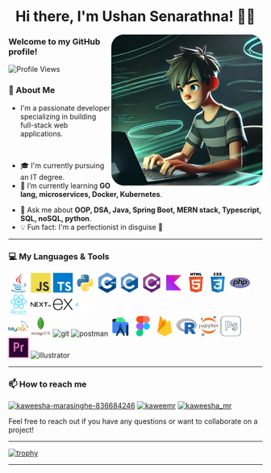 ###
<h1 align="center"> Hi there, I'm Ushan Senarathna! 👋👋</h1>  

<img align="right" alt ="coding" width = "300" height="300" src="https://github.com/ushan-rx/ushan-rx/blob/main/boy_coding_rounded.png">

### Welcome to my GitHub profile!  
![Profile Views](https://komarev.com/ghpvc/?username=ushan-rx&color=blue)  
  
### 🚀 About Me

- I'm a passionate developer specializing in building full-stack web applications.  
<!-- - I love solving problems, create new things through code and  
  contributing to exciting open-source projects. -->
<br/>

- 🎓 I'm currently pursuing an IT degree.
- 🌱 I’m currently learning **GO lang, microservices, Docker, Kubernetes**.
<!-- - 💼 I’m currently working on **[MoneyBook](GitHub project link)** -->
- 💬 Ask me about **OOP, DSA, Java, Spring Boot, MERN stack, Typescript, SQL, noSQL, python**.
- 💡 Fun fact: I'm a perfectionist in disguise 🤫
---
### 💻 My Languages & Tools  

<img src="https://raw.githubusercontent.com/devicons/devicon/master/icons/java/java-original.svg" alt="java" width="40" height="40"/>  <img src="https://raw.githubusercontent.com/devicons/devicon/master/icons/javascript/javascript-original.svg" alt="javascript" width="40" height="40"/>  <img src="https://raw.githubusercontent.com/devicons/devicon/master/icons/typescript/typescript-original.svg" alt="typescript" width="40" height="40"/>  <img src="https://raw.githubusercontent.com/devicons/devicon/master/icons/python/python-original.svg" alt="python" width="40" height="40"/>  <img src="https://raw.githubusercontent.com/devicons/devicon/master/icons/cplusplus/cplusplus-original.svg" alt="cplusplus" width="40" height="40"/>  <img src="https://raw.githubusercontent.com/devicons/devicon/master/icons/c/c-original.svg" alt="c" width="40" height="40"/>  <img src="https://raw.githubusercontent.com/devicons/devicon/master/icons/csharp/csharp-original.svg" alt="csharp" width="40" height="40"/>  <img src="https://raw.githubusercontent.com/devicons/devicon/master/icons/kotlin/kotlin-original.svg" alt="kotlin" width="40" height="40"/>  <img src="https://raw.githubusercontent.com/devicons/devicon/master/icons/html5/html5-original-wordmark.svg" alt="html5" width="40" height="40"/>  <img src="https://raw.githubusercontent.com/devicons/devicon/master/icons/css3/css3-original-wordmark.svg" alt="css3" width="40" height="40"/>  <img src="https://raw.githubusercontent.com/devicons/devicon/master/icons/php/php-original.svg" alt="php" width="40" height="40"/>    <img src="https://raw.githubusercontent.com/devicons/devicon/master/icons/react/react-original-wordmark.svg" alt="react" width="40" height="40"/>  <img src="https://raw.githubusercontent.com/devicons/devicon/master/icons/nextjs/nextjs-original-wordmark.svg" alt="nextjs" width="40" height="40"/>  <img src="https://raw.githubusercontent.com/devicons/devicon/master/icons/express/express-original.svg" alt="express" width="40" height="40"/>  <img src="https://raw.githubusercontent.com/devicons/devicon/master/icons/tailwindcss/tailwindcss-original-wordmark.svg" alt="tailwind" width="40" height="40"/>  
<img src="https://raw.githubusercontent.com/devicons/devicon/master/icons/mysql/mysql-original-wordmark.svg" alt="sql" width="40" height="40"/>  <img src="https://raw.githubusercontent.com/devicons/devicon/master/icons/mongodb/mongodb-original-wordmark.svg" alt="mongodb" width="40" height="40"/>     <img src="https://www.vectorlogo.zone/logos/git-scm/git-scm-icon.svg" alt="git" width="40" height="40" />  <img src="https://www.vectorlogo.zone/logos/getpostman/getpostman-icon.svg" alt="postman" width="40" height="40"/>  <img src="https://raw.githubusercontent.com/devicons/devicon/master/icons/androidstudio/androidstudio-original.svg" alt="androidstudio" width="40" height="40"/>  <img src="https://raw.githubusercontent.com/devicons/devicon/master/icons/figma/figma-original.svg" alt="figma" width="40" height="40"/>  <img src="https://raw.githubusercontent.com/devicons/devicon/master/icons/firebase/firebase-original.svg" alt="firebase" width="40" height="40"/>  <img src="https://raw.githubusercontent.com/devicons/devicon/master/icons/r/r-original.svg" alt="r" width="40" height="40"/>  <img src="https://raw.githubusercontent.com/devicons/devicon/master/icons/jupyter/jupyter-original-wordmark.svg" alt="jupyter" width="40" height="40"/>  <img src="https://raw.githubusercontent.com/devicons/devicon/master/icons/photoshop/photoshop-line.svg" alt="photoshop" width="40" height="40"/>  <img src="https://raw.githubusercontent.com/devicons/devicon/master/icons/premierepro/premierepro-original.svg" alt="premierepro" width="40" height="40"/>  <img src="https://www.vectorlogo.zone/logos/adobe_illustrator/adobe_illustrator-icon.svg" alt="illustrator" width="40" height="40" />

---  

### 📫 How to reach me  

<p align="left">
<!-- <a href="https://twitter.com/ushan" target="blank"><img align="center" src="https://raw.githubusercontent.com/rahuldkjain/github-profile-readme-generator/master/src/images/icons/Social/twitter.svg" alt="ushan" height="30" width="40" /></a> -->
<a href="https://www.linkedin.com/in/ushan-senarathna-898220239" target="blank"><img align="center" src="https://raw.githubusercontent.com/rahuldkjain/github-profile-readme-generator/master/src/images/icons/Social/linked-in-alt.svg" alt="kaweesha-marasinghe-836684246" height="30" width="40" /></a>
<a href="https://facebook.com/ushan.rx" target="blank"><img align="center" src="https://raw.githubusercontent.com/rahuldkjain/github-profile-readme-generator/master/src/images/icons/Social/facebook.svg" alt="kaweemr" height="30" width="40" /></a>
<a href="https://instagram.com/__ushan_rx__" target="blank"><img align="center" src="https://raw.githubusercontent.com/rahuldkjain/github-profile-readme-generator/master/src/images/icons/Social/instagram.svg" alt="kaweesha_mr" height="30" width="40" /></a>
</p>

Feel free to reach out if you have any questions or want to collaborate on a project!
  
---   
[![trophy](https://github-profile-trophy.vercel.app/?username=ushan-rx&theme=chalk)](https://github.com/ushan-rx/github-profile-trophy)  

---

 <!-- ![GitHub Streak](https://github-readme-streak-stats.herokuapp.com/?user=ushan-rx&theme=tokyonight)
 ![GitHub Stats](https://github-readme-stats.vercel.app/api?username=ushan-rx&show_icons=true&theme=tokyonight) -->




<!--
**ushan-rx/ushan-rx** is a ✨ _special_ ✨ repository because its `README.md` (this file) appears on your GitHub profile.

Here are some ideas to get you started:

- 🔭 I’m currently working on ...
- 🌱 I’m currently learning ...
- 👯 I’m looking to collaborate on ...
- 🤔 I’m looking for help with ...
- 💬 Ask me about ...
- 📫 How to reach me: ...
- 😄 Pronouns: ...
- ⚡ Fun fact: ...
-->
